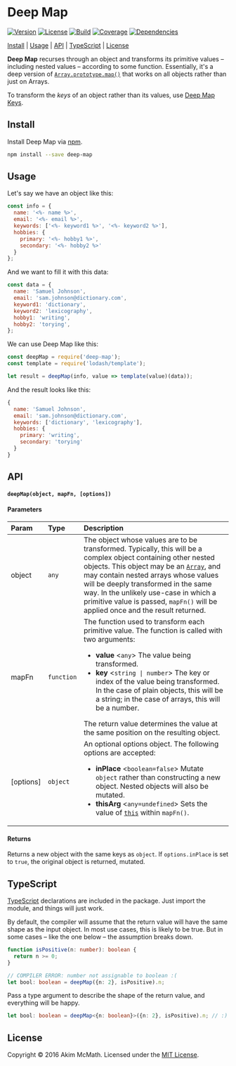 # Deep Map

[![Version][version-badge]][npm]
[![License][license-badge]][license]
[![Build][build-badge]][travis]
[![Coverage][coverage-badge]][coveralls]
[![Dependencies][dependencies-badge]][gemnasium]

[Install](#install) | [Usage](#usage) | [API](#api) | [TypeScript](#typescript) | [License](#license)

**Deep Map** recurses through an object and transforms its primitive values
&ndash; including nested values &ndash; according to some function. Essentially,
it's a deep version of [`Array.prototype.map()`][array-prototype-map] that
works on all objects rather than just on Arrays.

To transform the *keys* of an object rather than its values, use
[Deep Map Keys][deep-map-keys].

## Install

Install Deep Map via [npm][npm].

```sh
npm install --save deep-map
```

## Usage

Let's say we have an object like this:

```js
const info = {
  name: '<%- name %>',
  email: '<%- email %>',
  keywords: ['<%- keyword1 %>', '<%- keyword2 %>'],
  hobbies: {
    primary: '<%- hobby1 %>',
    secondary: '<%- hobby2 %>'
  }
};
```

And we want to fill it with this data:

```js
const data = {
  name: 'Samuel Johnson',
  email: 'sam.johnson@dictionary.com',
  keyword1: 'dictionary',
  keyword2: 'lexicography',
  hobby1: 'writing',
  hobby2: 'torying',
};
```

We can use Deep Map like this:

```js
const deepMap = require('deep-map');
const template = require('lodash/template');

let result = deepMap(info, value => template(value)(data));
```

And the result looks like this:

```js
{
  name: 'Samuel Johnson',
  email: 'sam.johnson@dictionary.com',
  keywords: ['dictionary', 'lexicography'],
  hobbies: {
    primary: 'writing',
    secondary: 'torying'
  }
}
```

## API

#### `deepMap(object, mapFn, [options])`

#### Parameters

<table>
  <thead>
    <tr>
      <th align="left">Param</th>
      <th align="left">Type</th>
      <th align="left">Description</th>
    </tr>
  </thead>
  <tbody>
    <tr>
      <td>object</td>
      <td><code>any</code></td>
      <td>
        The object whose values are to be transformed. Typically, this will be
        a complex object containing other nested objects. This object may be an
        <a href="https://developer.mozilla.org/en-US/docs/Web/JavaScript/Reference/Global_Objects/Array">
        <code>Array</code></a>, and may contain nested arrays whose values will
        be deeply transformed in the same way. In the unlikely use-case in which
        a primitive value is passed, <code>mapFn()</code> will be applied once
        and the result returned.
      </td>
    </tr>
    <tr>
      <td>mapFn</td>
      <td><code>function</code></td>
      <td>
        The function used to transform each primitive value. The function is
        called with two arguments:
        <ul>
          <li>
            <strong>value</strong> &lt;<code>any</code>&gt;
            The value being transformed.
          </li>
          <li>
            <strong>key</strong> &lt;<code>string | number</code>&gt;
            The key or index of the value being transformed. In the case
            of plain objects, this will be a string; in the case of arrays,
            this will be a number.
          </li>
        </ul>
        The return value determines the value at the same position on the
        resulting object.
      </td>
    </tr>
    <tr>
      <td>[options]</td>
      <td><code>object</code></td>
      <td>
        An optional options object. The following options are accepted:
        <ul>
          <li>
            <strong>inPlace</strong> &lt;<code>boolean=false</code>&gt;
            Mutate <code>object</code> rather than constructing a new
            object. Nested objects will also be mutated.
          </li>
          <li>
            <strong>thisArg</strong> &lt;<code>any=undefined</code>&gt;
            Sets the value of
            <a href="https://developer.mozilla.org/en-US/docs/Web/JavaScript/Reference/Operators/this"><code>this</code></a>
            within <code>mapFn()</code>.
          </li>
        </ul>
      </td>
    </tr>
  </tbody>
</table>

#### Returns

Returns a new object with the same keys as `object`. If `options.inPlace` is set
to `true`, the original object is returned, mutated.

## TypeScript

[TypeScript][typescript] declarations are included in the package. Just import
the module, and things will just work.

By default, the compiler will assume that the return value will have the same
shape as the input object. In most use cases, this is likely to be true. But in
some cases &ndash; like the one below &ndash; the assumption breaks down.

```ts
function isPositive(n: number): boolean {
  return n >= 0;
}

// COMPILER ERROR: number not assignable to boolean :(
let bool: boolean = deepMap({n: 2}, isPositive).n;
```

Pass a type argument to describe the shape of the return value, and everything
will be happy.

```ts
let bool: boolean = deepMap<{n: boolean}>({n: 2}, isPositive).n; // :)
```

## License

Copyright &copy; 2016 Akim McMath. Licensed under the [MIT License][license].

[version-badge]: https://img.shields.io/npm/v/deep-map.svg?style=flat-square
[license-badge]: https://img.shields.io/npm/l/deep-map.svg?style=flat-square
[build-badge]: https://img.shields.io/travis/akim-mcmath/deep-map/master.svg?style=flat-square
[coverage-badge]: https://img.shields.io/coveralls/akim-mcmath/deep-map/master.svg?style=flat-square&service=github
[dependencies-badge]: https://img.shields.io/gemnasium/akim-mcmath/deep-map.svg?style=flat-square
[npm]: https://www.npmjs.com/package/deep-map
[license]: LICENSE
[travis]: https://travis-ci.org/akim-mcmath/deep-map
[coveralls]: https://coveralls.io/github/akim-mcmath/deep-map?branch=master
[gemnasium]: https://gemnasium.com/akim-mcmath/deep-map
[deep-map-keys]: https://github.com/akim-mcmath/deep-map-keys
[typescript]: http://www.typescriptlang.org/
[array-prototype-map]: https://developer.mozilla.org/en-US/docs/Web/JavaScript/Reference/Global_Objects/Array/map
